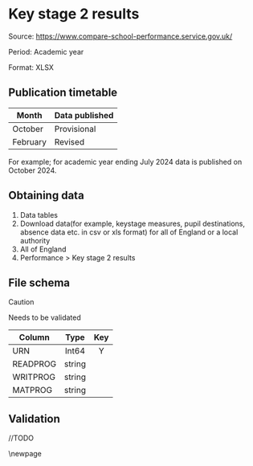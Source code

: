 # Key stage 2 results

Source: <https://www.compare-school-performance.service.gov.uk/>

Period: Academic year

Format: XLSX

## Publication timetable

| Month    | Data published |
|----------|----------------|
| October  | Provisional    |  
| February | Revised        |  

For example; for academic year ending July 2024 data is published on October 2024.

## Obtaining data

1. Data tables
2. Download data(for example, keystage measures, pupil destinations, absence data etc. in csv or xls format) for all of England or a local authority
3. All of England
4. Performance > Key stage 2 results

## File schema

>[!CAUTION]
> Needs to be validated

| Column   |  Type  | Key |
|----------|:------:|:---:|
| URN      | Int64  |  Y  |
| READPROG | string |     |
| WRITPROG | string |     |
| MATPROG  | string |     |

## Validation

//TODO

<!-- Leave the rest of this page blank -->
\newpage
